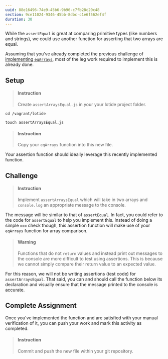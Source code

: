 ```yaml
---
uuid: 88e16496-74e9-45b6-9b96-c7fb28c20c48
section: 9ce11024-9346-45bb-8dbc-c1e6f562ef4f
duration: 30
---
```


While the `assertEqual` is great at comparing primitive types (like numbers and strings), we could use another function for asserting that two arrays are equal.

Assuming that you've already completed the previous challenge of [implementing `eqArrays`](/a0a53751-5f17-4eaf-95a1-b7a2d2b4baa0), most of the leg work required to implement this is already done.

## Setup

> #### Instruction 
> Create `assertArraysEqual.js` in your your lotide project folder.

```shell
cd /vagrant/lotide
```

```shell
touch assertArraysEqual.js
```

> #### Instruction 
> Copy your `eqArrays` function into this new file.

Your assertion function should ideally leverage this recently implemented function.

## Challenge

> #### Instruction
> Implement `assertArraysEqual` which will take in two arrays and `console.log` an appropriate message to the console. 

The message will be similar to that of `assertEqual`. In fact, you could refer to the code for `assertEqual` to help you implement this. Instead of doing a simple `===` check though, this assertion function will make use of your `eqArrays` function for array comparison.

> #### Warning
> Functions that do not `return` values and instead print out messages to the console are more difficult to test using assertions. This is because we cannot simply compare their return value to an expected value.

For this reason, we will not be writing assertions (test code) for `assertArraysEqual`. That said, you can and should call the function below its declaration and visually ensure that the message printed to the console is accurate.

## Complete Assignment

Once you've implemented the function and are satisfied with your manual verification of it, you can push your work and mark this activity as completed.

> #### Instruction 
> Commit and push the new file within your git repository.
